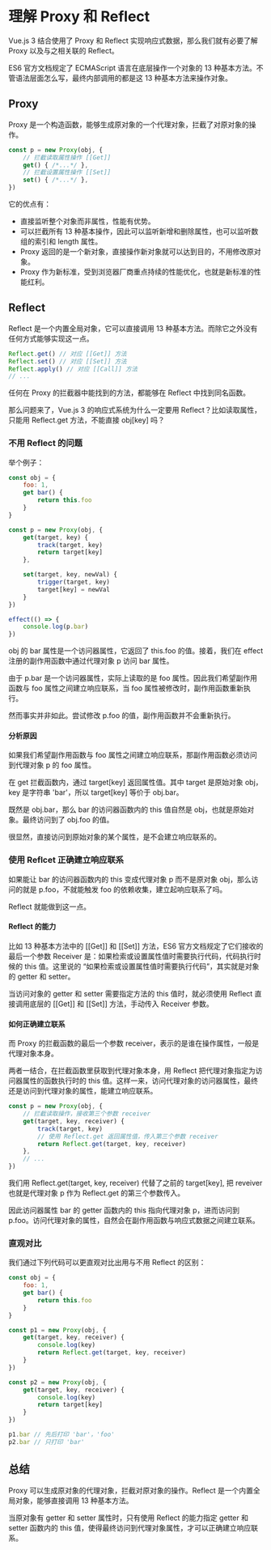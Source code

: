 # 理解 Proxy 和 Reflect

Vue.js 3 结合使用了 Proxy 和 Reflect 实现响应式数据，那么我们就有必要了解 Proxy 以及与之相关联的 Reflect。

ES6 官方文档规定了 ECMAScript 语言在底层操作一个对象的 13 种基本方法。不管语法层面怎么写，最终内部调用的都是这 13 种基本方法来操作对象。

## Proxy

Proxy 是一个构造函数，能够生成原对象的一个代理对象，拦截了对原对象的操作。

```js
const p = new Proxy(obj, {
    // 拦截读取属性操作 [[Get]]
    get() { /*...*/ },
    // 拦截设置属性操作 [[Set]]
    set() { /*...*/ },
})
```

它的优点有：

* 直接监听整个对象而非属性，性能有优势。
* 可以拦截所有 13 种基本操作，因此可以监听新增和删除属性，也可以监听数组的索引和 length 属性。
* Proxy 返回的是一个新对象，直接操作新对象就可以达到目的，不用修改原对象。
* Proxy 作为新标准，受到浏览器厂商重点持续的性能优化，也就是新标准的性能红利。

## Reflect

Reflect 是一个内置全局对象，它可以直接调用 13 种基本方法。而除它之外没有任何方式能够实现这一点。

```js
Reflect.get() // 对应 [[Get]] 方法
Reflect.set() // 对应 [[Set]] 方法
Reflect.apply() // 对应 [[Call]] 方法
// ...
```

任何在 Proxy 的拦截器中能找到的方法，都能够在 Reflect 中找到同名函数。

那么问题来了，Vue.js 3 的响应式系统为什么一定要用 Reflect？比如读取属性，只能用 Reflect.get 方法，不能直接 obj[key] 吗？

### 不用 Reflect 的问题

举个例子：

```js
const obj = {
    foo: 1,
    get bar() {
        return this.foo
    }
}

const p = new Proxy(obj, {
    get(target, key) {
        track(target, key)
        return target[key]
    },

    set(target, key, newVal) {
        trigger(target, key)
        target[key] = newVal
    }
})

effect(() => {
    console.log(p.bar)
})
```

obj 的 bar 属性是一个访问器属性，它返回了 this.foo 的值。接着，我们在 effect 注册的副作用函数中通过代理对象 p 访问 bar 属性。

由于 p.bar 是一个访问器属性，实际上读取的是 foo 属性。因此我们希望副作用函数与 foo 属性之间建立响应联系，当 foo 属性被修改时，副作用函数重新执行。

然而事实并非如此。尝试修改 p.foo 的值，副作用函数并不会重新执行。

#### 分析原因

如果我们希望副作用函数与 foo 属性之间建立响应联系，那副作用函数必须访问到代理对象 p 的 foo 属性。

在 get 拦截函数内，通过 target[key] 返回属性值。其中 target 是原始对象 obj，key 是字符串 'bar'，所以 target[key] 等价于 obj.bar。

既然是 obj.bar，那么 bar 的访问器函数内的 this 值自然是 obj，也就是原始对象。最终访问到了 obj.foo 的值。

很显然，直接访问到原始对象的某个属性，是不会建立响应联系的。

### 使用 Reflcet 正确建立响应联系

如果能让 bar 的访问器函数内的 this 变成代理对象 p 而不是原对象 obj，那么访问的就是 p.foo，不就能触发 foo 的依赖收集，建立起响应联系了吗。

Reflect 就能做到这一点。

#### Reflect 的能力

比如 13 种基本方法中的 [[Get]] 和 [[Set]] 方法，ES6 官方文档规定了它们接收的最后一个参数 Receiver 是：如果检索或设置属性值时需要执行代码，代码执行时候的 this 值。这里说的 “如果检索或设置属性值时需要执行代码”，其实就是对象的 getter 和 setter。

当访问对象的 getter 和 setter 需要指定方法的 this 值时，就必须使用 Reflect 直接调用底层的 [[Get]] 和 [[Set]] 方法，手动传入 Receiver 参数。

#### 如何正确建立联系

而 Proxy 的拦截函数的最后一个参数 receiver，表示的是谁在操作属性，一般是代理对象本身。

两者一结合，在拦截函数里获取到代理对象本身，用 Reflect 把代理对象指定为访问器属性的函数执行时的 this 值。这样一来，访问代理对象的访问器属性，最终还是访问到代理对象的属性，能建立响应联系。

```js
const p = new Proxy(obj, {
    // 拦截读取操作，接收第三个参数 receiver
    get(target, key, receiver) {
        track(target, key)
        // 使用 Reflect.get 返回属性值，传入第三个参数 receiver
        return Reflect.get(target, key, receiver)
    },
    // ...
})
```

我们用 Reflect.get(target, key, receiver) 代替了之前的 target[key], 把 reveiver 也就是代理对象 p 作为 Reflect.get 的第三个参数传入。

因此访问器属性 bar 的 getter 函数内的 this 指向代理对象 p，进而访问到 p.foo。访问代理对象的属性，自然会在副作用函数与响应式数据之间建立联系。

### 直观对比

我们通过下列代码可以更直观对比出用与不用 Reflect 的区别：

```js
const obj = {
    foo: 1,
    get bar() {
        return this.foo
    }
}

const p1 = new Proxy(obj, {
    get(target, key, receiver) {
        console.log(key)
        return Reflect.get(target, key, receiver)
    }
})

const p2 = new Proxy(obj, {
    get(target, key, receiver) {
        console.log(key)
        return target[key]
    }
})

p1.bar // 先后打印 'bar'，'foo'
p2.bar // 只打印 'bar'
```

## 总结

Proxy 可以生成原对象的代理对象，拦截对原对象的操作。Reflect 是一个内置全局对象，能够直接调用 13 种基本方法。

当原对象有 getter 和 setter 属性时，只有使用 Reflect 的能力指定 getter 和 setter 函数内的 this 值，使得最终访问到代理对象属性，才可以正确建立响应联系。
